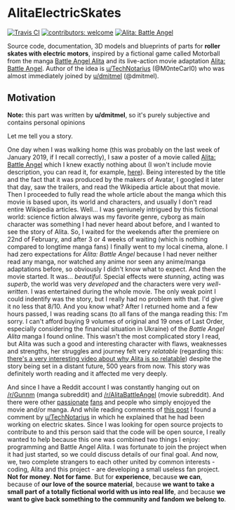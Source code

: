 # AlitaElectricSkates

[![Travis CI](https://img.shields.io/travis/com/M0nteCarl0/AlitaElectricSkates.svg?style=flat-square)](https://travis-ci.com/M0nteCarl0/AlitaElectricSkates)
[![contributors: welcome](https://img.shields.io/badge/contributors-welcome-brightgreen.svg?style=flat-square)](https://github.com/M0nteCarl0/AlitaElectricSkates)
[![Alita: Battle Angel](https://img.shields.io/badge/Alita-Battle%20Angel-red.svg?style=flat-square)](https://en.wikipedia.org/wiki/Alita:_Battle_Angel)

Source code, documentation, 3D models and blueprints of parts for **roller skates with electric motors**, inspired by a fictional game called Motorball from the manga [Battle Angel Alita](https://en.wikipedia.org/wiki/Battle_Angel_Alita) and its live-action movie adaptation [Alita: Battle Angel](https://en.wikipedia.org/wiki/Alita:_Battle_Angel). Author of the idea is [u/TechNotarius](https://reddit.com/user/TechNotarius) (@M0nteCarl0) who was almost immediately joined by [u/dmitmel](https://reddit.com/user/dmitmel) (@dmitmel).

## Motivation

**Note:** this part was written by **u/dmitmel**, so it's purely subjective and contains personal opinions

Let me tell you a story.

One day when I was walking home (this was probably on the last week of January 2019, if I recall correctly), I saw a poster of a movie called [Alita: Battle Angel](https://en.wikipedia.org/wiki/Alita:_Battle_Angel) which I knew exactly nothing about (I won't include movie description, you can read it, for example, [here](https://www.foxmovies.com/movies/alita-battle-angel)). Being interested by the title and the fact that it was produced by the makers of Avatar, I googled it later that day, saw the trailers, and read the Wikipedia article about that movie. Then I proceeded to fully read the whole article about the manga which this movie is based upon, its world and characters, and usually I don't read entire Wikipedia articles. Well... I was geniunely intrigued by this fictional world: science fiction always was my favorite genre, cyborg as main character was something I had never heard about before, and I wanted to see the story of Alita. So, I waited for the weekends after the premiere on 22nd of February, and after 3 or 4 weeks of waiting (which is nothing compared to longtime manga fans) I finally went to my local cinema, alone. I had zero expectations for _Alita: Battle Angel_ because I had never neither read any manga, nor watched any anime nor seen any anime/manga adaptations before, so obviously I didn't know what to expect. And then the movie started. It was... _beautiful_. Special effects were _stunning_, acting was _superb_, the world was very _developed_ and the characters were very _well-written_. I was entertained during the whole movie. The only weak point I could indentify was the story, but I really had no problem with that. I'd give it no less that 8/10. And you know what? After I returned home and a few hours passed, I was reading scans (to all fans of the manga reading this: I'm sorry. I can't afford buying 9 volumes of original and 19 ones of Last Order, especially considering the financial situation in Ukraine) of the _Battle Angel Alita_ manga I found online. This wasn't the most complicated story I read, but Alita was such a good and interesting character with flaws, weaknesses and strengths, her struggles and journey felt very _relatable_ (regarding this: [there's a very interesting video about why Alita is so relatable](https://youtu.be/RJ6dBpT4JcE)) despite the story being set in a distant future, 500 years from now. This story was definitely worth reading and it affected me very deeply.

And since I have a Reddit account I was constantly hanging out on [/r/Gunnm](https://reddit.com/r/Gunnm) (manga subreddit) and [/r/AlitaBattleAngel](https://reddit.com/r/AlitaBattleAngel) (movie subreddit). And there were other [passionate](https://www.reddit.com/r/Gunnm/comments/algsfv/alita_battle_angel_movie_thread/egfqc3m) [fans](https://www.reddit.com/r/alitabattleangel/comments/b3zz6i/update_on_my_private_alita_battle_angel) and people who simply enojoyed the movie and/or manga. And while reading comments of [this post](https://www.reddit.com/r/Gunnm/comments/b7e8z4/what_will_happen_to_the_fandom) I found a comment by [u/TechNotarius](https://reddit.com/user/TechNotarius) in which he explained that he had been working on electric skates. Since I was looking for open source projects to contribute to and this person said that the code will be open source, I really wanted to help because this one was combined two things I enjoy: programming and Battle Angel Alita. I was fortunate to join the project when it had just started, so we could discuss details of our final goal. And now, we, two complete strangers to each other united by common interests - coding, Alita and this project - are developing a small useless fan project. **Not for money**. **Not for fame**. But for **experience**, because **we can**, because of **our love of the source material**, because **we want to take a small part of a totally fictional world with us into real life**, and because **we want to give back something to the community and fandom we belong to**.
